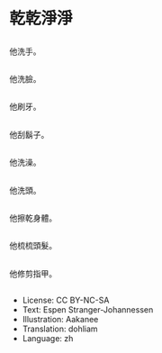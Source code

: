 # 乾乾淨淨

##
他洗手。

##
他洗臉。

##
他刷牙。

##
他刮鬍子。

##
他洗澡。

##
他洗頭。

##
他擦乾身體。

##
他梳梳頭髮。

##
他修剪指甲。

##
* License: CC BY-NC-SA
* Text: Espen Stranger-Johannessen
* Illustration: Aakanee
* Translation: dohliam
* Language: zh
